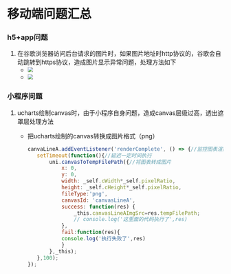 # 移动端问题汇总

### h5+app问题

1. 在谷歌浏览器访问后台请求的图片时，如果图片地址时http协议的，谷歌会自动跳转到https协议，造成图片显示异常问题，处理方法如下
   - <img src="C:\Users\Administrator\Desktop\md\img\1.png" style="zoom: 80%;" />
   - <img src="C:\Users\Administrator\Desktop\md\img\2.png" style="zoom:75%;" />

### 小程序问题

1. ucharts绘制canvas时，由于小程序自身问题，造成canvas层级过高，透出遮罩层处理方法

   - 把ucharts绘制的canvas转换成图片格式（png）

     ```js
     canvaLineA.addEventListener('renderComplete', () => {//监控图表渲染完成
     	setTimeout(function(){//延迟一定时间执行
     		uni.canvasToTempFilePath({//将图表转成图片
     			x: 0,
     			y: 0,
     			width: _self.cWidth*_self.pixelRatio,
     			height: _self.cHeight*_self.pixelRatio,
     			fileType:'png',
     			canvasId: 'canvasLineA',
     			success: function(res) {
     				_this.canvasLineAImgSrc=res.tempFilePath;
     				// console.log('这里面的代码执行了',res)
     			},
     			fail:function(res){
     			console.log('执行失败了',res)
     			}
     		},_this);
     	},100);
     });
     ```

     > 